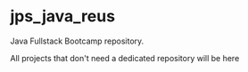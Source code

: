 # jps_java_reus
Java Fullstack Bootcamp repository.

All projects that don't need a dedicated repository will be here
